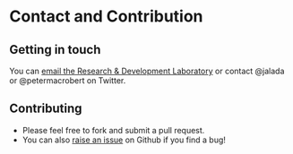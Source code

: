 # Contact and Contribution

## Getting in touch

You can [email the Research & Development Laboratory](mailto:labs@newsint.co.uk)
or contact @jalada or @petermacrobert on Twitter.

## Contributing

 - Please feel free to fork and submit a pull request.
 - You can also [raise an issue](https://github.com/newsinternational/iot-assistant/issues)
   on Github if you find a bug!
